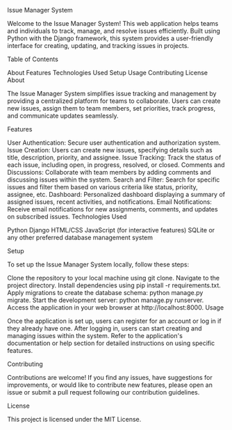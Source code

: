 Issue Manager System

Welcome to the Issue Manager System! This web application helps teams and individuals to track, manage, and resolve issues efficiently. Built using Python with the Django framework, this system provides a user-friendly interface for creating, updating, and tracking issues in projects.

Table of Contents

About
Features
Technologies Used
Setup
Usage
Contributing
License
About

The Issue Manager System simplifies issue tracking and management by providing a centralized platform for teams to collaborate. Users can create new issues, assign them to team members, set priorities, track progress, and communicate updates seamlessly.

Features

User Authentication: Secure user authentication and authorization system.
Issue Creation: Users can create new issues, specifying details such as title, description, priority, and assignee.
Issue Tracking: Track the status of each issue, including open, in progress, resolved, or closed.
Comments and Discussions: Collaborate with team members by adding comments and discussing issues within the system.
Search and Filter: Search for specific issues and filter them based on various criteria like status, priority, assignee, etc.
Dashboard: Personalized dashboard displaying a summary of assigned issues, recent activities, and notifications.
Email Notifications: Receive email notifications for new assignments, comments, and updates on subscribed issues.
Technologies Used

Python
Django
HTML/CSS
JavaScript (for interactive features)
SQLite or any other preferred database management system

Setup

To set up the Issue Manager System locally, follow these steps:

Clone the repository to your local machine using git clone.
Navigate to the project directory.
Install dependencies using pip install -r requirements.txt.
Apply migrations to create the database schema: python manage.py migrate.
Start the development server: python manage.py runserver.
Access the application in your web browser at http://localhost:8000.
Usage

Once the application is set up, users can register for an account or log in if they already have one. After logging in, users can start creating and managing issues within the system. Refer to the application's documentation or help section for detailed instructions on using specific features.

Contributing

Contributions are welcome! If you find any issues, have suggestions for improvements, or would like to contribute new features, please open an issue or submit a pull request following our contribution guidelines.

License

This project is licensed under the MIT License.

